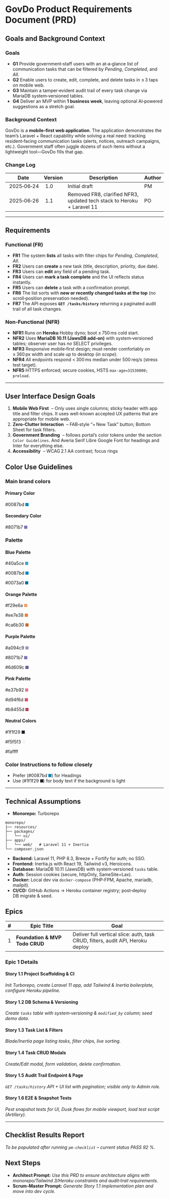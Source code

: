 # GovDo Product Requirements Document (PRD)

## Goals and Background Context

### Goals
- **G1** Provide government‑staff users with an at‑a‑glance list of communication tasks that can be filtered by *Pending*, *Completed*, and *All*.
- **G2** Enable users to create, edit, complete, and delete tasks in ≤ 3 taps on mobile web.
- **G3** Maintain a tamper‑evident audit trail of every task change via MariaDB system‑versioned tables.
- **G4** Deliver an MVP within **1 business week**, leaving optional AI‑powered suggestions as a stretch goal.

### Background Context
GovDo is a **mobile‑first web application**.  The application demonstrates the team’s Laravel + React capability while solving a real need: tracking resident‑facing communication tasks (alerts, notices, outreach campaigns, etc.).  Government staff often juggle dozens of such items without a lightweight tool—GovDo fills that gap.

### Change Log
| Date | Version | Description | Author |
|------|---------|-------------|--------|
| 2025‑06‑24 | 1.0 | Initial draft | PM |
| 2025‑06‑26 | 1.1 | Removed FR8, clarified NFR3, updated tech stack to Heroku + Laravel 11 | PO |

---

## Requirements

### Functional (FR)
- **FR1** The system **lists** all tasks with filter chips for *Pending*, *Completed*, *All*.
- **FR2** Users can **create** a new task (title, description, priority, due date).
- **FR3** Users can **edit** any field of a pending task.
- **FR4** Users can **mark a task complete** and the UI reflects status instantly.
- **FR5** Users can **delete** a task with a confirmation prompt.
- **FR6** The list sorts with **new or recently changed tasks at the top** (no scroll‑position preservation needed).
- **FR7** The API exposes **`GET /tasks/history`** returning a paginated audit trail of all task changes.

### Non‑Functional (NFR)
- **NFR1** Runs on **Heroku** Hobby dyno; boot ≤ 750 ms cold start.
- **NFR2** Uses **MariaDB 10.11 (JawsDB add‑on)** with system‑versioned tables; observer user has *no* SELECT privileges.
- **NFR3** Responsive mobile‑first design; must render comfortably on ≥ 360 px width and scale up to desktop (*in scope*).
- **NFR4** All endpoints respond < 300 ms median under 500 req/s (stress test target).
- **NFR5** HTTPS enforced; secure cookies, HSTS `max‑age=31536000; preload`.

---

## User Interface Design Goals
1. **Mobile Web First**  – Only uses single columns; sticky header with app title and filter chips. It uses well-known accepted UX patterns that are appropriate for mobile web.
2. **Zero‑Clutter Interaction**  – FAB‑style “+ New Task” button; Bottom Sheet for task filters.
3. **Government Branding**  – follows portal’s color tokens under the section `Color Guidelines`. And Averia Serif Libre Google Font for headings and Inter for everything else.
4. **Accessibility**  – WCAG 2.1 AA contrast; focus rings

## Color Use Guidelines 

### Main brand colors

#### Primary Color

#0087bd <span style="display:inline-block;width:10px; height:10px; background-color:#0087bd;"></span>

#### Secondary Color

#8071b7 <span style="display:inline-block;width:10px; height:10px; background-color:#8071b7;"></span>

### Palette

#### Blue Palette

#40a5ce <span style="display:inline-block;width:10px; height:10px; background-color:#40a5ce;"></span>

#0087bd <span style="display:inline-block;width:10px; height:10px; background-color:#0087bd;"></span>

#0073a0 <span style="display:inline-block;width:10px; height:10px; background-color:#0073a0;"></span>

#### Orange Palette

#f29e6a <span style="display:inline-block;width:10px; height:10px; background-color:#f29e6a;"></span>

#ee7e38 <span style="display:inline-block;width:10px; height:10px; background-color:#ee7e38;"></span>

#ca6b30 <span style="display:inline-block;width:10px; height:10px; background-color:#ca6b30;"></span>

#### Purple Palette

#a094c9 <span style="display:inline-block;width:10px; height:10px; background-color:#a094c9;"></span>

#8071b7 <span style="display:inline-block;width:10px; height:10px; background-color:#8071b7;"></span>

#6d609c <span style="display:inline-block;width:10px; height:10px; background-color:#6d609c;"></span>

#### Pink Palette

#e37b92 <span style="display:inline-block;width:10px; height:10px; background-color:#e37b92;"></span>

#d94f6d <span style="display:inline-block;width:10px; height:10px; background-color:#d94f6d;"></span>

#b8455d <span style="display:inline-block;width:10px; height:10px; background-color:#b8455d;"></span>

#### Neutral Colors

#1f1f29 <span style="display:inline-block;width:10px; height:10px; background-color:#1f1f29;"></span>

#f5f5f3 <span style="display:inline-block;width:10px; height:10px; background-color:#f5f5f3;"></span>

#faffff <span style="display:inline-block;width:10px; height:10px; background-color:#faffff;"></span>


### Color Instructions to follow closely

* Prefer (#0087bd <span style="display:inline-block;width:10px; height:10px; background-color:#0087bd;"></span>) for Headings
* Use (#1f1f29 <span style="display:inline-block;width:10px; height:10px; background-color:#1f1f29;"></span>) for body text if the background is light

---

## Technical Assumptions
- **Monorepo:** Turborepo
```
monorepo/
├── resources/
├── packages/
│   └── ui/
├── apps/
│   └── web/   # Laravel 11 + Inertia
└── composer.json
```
- **Backend:** Laravel 11, PHP 8.3, Breeze + Fortify for auth; no SSO.
- **Frontend:** Inertia.js with React 19, Tailwind v3, Heroicons.
- **Database:** MariaDB 10.11 (JawsDB) with system‑versioned `tasks` table.
- **Auth:** Session cookies (secure, httpOnly, SameSite=Lax).
- **Docker:** Local dev via `docker-compose` (PHP‑FPM, Apache, mariadb, mailpit).
- **CI/CD:** GitHub Actions → Heroku container registry; post‑deploy DB migrate & seed.

## Epics

| # | Epic Title | Goal |
|---|------------|------|
| 1 | **Foundation & MVP Todo CRUD** | Deliver full vertical slice: auth, task CRUD, filters, audit API, Heroku deploy |

### Epic 1 Details

#### Story 1.1 Project Scaffolding & CI
*Init Turborepo, create Laravel 11 app, add Tailwind & Inertia boilerplate, configure Heroku pipeline.*

#### Story 1.2 DB Schema & Versioning
*Create `tasks` table with system‑versioning & `modified_by` column; seed demo data.*

#### Story 1.3 Task List & Filters
*Blade/Inertia page listing tasks, filter chips, live sorting.*

#### Story 1.4 Task CRUD Modals
*Create/Edit modal, form validation, delete confirmation.*

#### Story 1.5 Audit Trail Endpoint & Page
*`GET /tasks/history` API + UI list with pagination; visible only to Admin role.*

#### Story 1.6 E2E & Snapshot Tests
*Pest snapshot tests for UI, Dusk flows for mobile viewport, load test script (Artillery).*  

---

## Checklist Results Report
*To be populated after running `pm-checklist` – current status PASS 92 %.*

## Next Steps
- **Architect Prompt:** *Use this PRD to ensure architecture aligns with monorepo/Tailwind 3/Heroku constraints and audit‑trail requirements.*
- **Scrum‑Master Prompt:** *Generate Story 1.1 implementation plan and move into dev cycle.*
